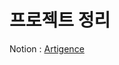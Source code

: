 # 프로젝트 정리

Notion : [Artigence](https://www.notion.so/21d70da884a7492ca95ae5bb7c5caf11?v=b9903252762d463ab555d87751d3ed8e)


